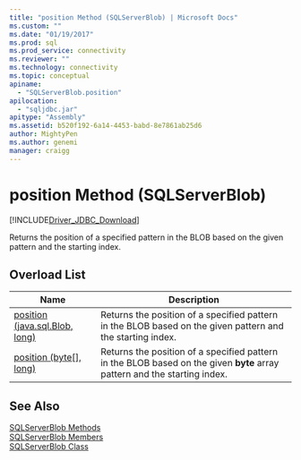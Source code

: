 ```yaml
---
title: "position Method (SQLServerBlob) | Microsoft Docs"
ms.custom: ""
ms.date: "01/19/2017"
ms.prod: sql
ms.prod_service: connectivity
ms.reviewer: ""
ms.technology: connectivity
ms.topic: conceptual
apiname: 
  - "SQLServerBlob.position"
apilocation: 
  - "sqljdbc.jar"
apitype: "Assembly"
ms.assetid: b520f192-6a14-4453-babd-8e7861ab25d6
author: MightyPen
ms.author: genemi
manager: craigg
---
```

# position Method (SQLServerBlob)
[!INCLUDE[Driver_JDBC_Download](../../../includes/driver_jdbc_download.md)]

  Returns the position of a specified pattern in the BLOB based on the given pattern and the starting index.  
  
## Overload List  
  
|Name|Description|  
|----------|-----------------|  
|[position (java.sql.Blob, long)](../../../connect/jdbc/reference/position-method-java-sql-blob-long.md)|Returns the position of a specified pattern in the BLOB based on the given pattern and the starting index.|  
|[position (byte&#91;&#93;, long)](../../../connect/jdbc/reference/position-method-byte-long.md)|Returns the position of a specified pattern in the BLOB based on the given **byte** array pattern and the starting index.|  
  
## See Also  
 [SQLServerBlob Methods](../../../connect/jdbc/reference/sqlserverblob-methods.md)   
 [SQLServerBlob Members](../../../connect/jdbc/reference/sqlserverblob-members.md)   
 [SQLServerBlob Class](../../../connect/jdbc/reference/sqlserverblob-class.md)  
  
  
